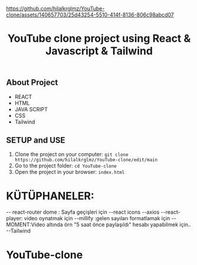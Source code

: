 

https://github.com/hilalkrglmz/YouTube-clone/assets/140657703/25d43254-5510-414f-8136-806c98abcd07


<!DOCTYPE html>
<html lang="en">
<head>
    <meta charset="UTF-8">
    <meta name="viewport" content="width=device-width, initial-scale=1.0">
</head>
<body>
    <header>
        <h1> YouTube clone project using React & Javascript & Tailwind </h1>
    </header>
    <div class="container">
        <h2>About Project</h2>
            <ul>
                <li>REACT</li>
                <li>HTML</li>
                <li>JAVA SCRIPT</li>
                <li>CSS</li>
                <li>Tailwind</li>
              </ul>
            <h2>SETUP and USE</h2>
        <ol>
            <li>Clone the project on your computer: <code>git clone https://github.com/hilalkrglmz/YouTube-clone/edit/main</code></li>
            <li>Go to the project folder: <code>cd YouTube-clone</code></li>
            <li>Open the project in your browser: <code>index.html</code></li>
        </ol>
    </div>
</body>
</html>





# KÜTÜPHANELER:

-- react-router dome : Sayfa geçişleri için
--react icons
--axios
--react-player: video oynatmak için
--millify :gelen sayıları formatlamak için
--MOMENT:Video altında örn "5 saat önce paylaşıldı" hesabı yapabilmek için..
--Tailwind  
# YouTube-clone

